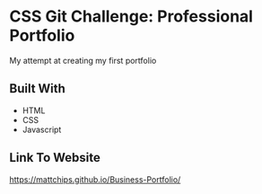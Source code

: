 # CSS Git Challenge: Professional Portfolio

My attempt at creating my first portfolio

## Built With

* HTML
* CSS
* Javascript

## Link To Website

https://mattchips.github.io/Business-Portfolio/
